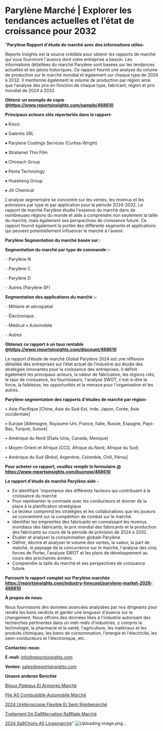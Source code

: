 # Parylène Marché | Explorer les tendances actuelles et l’état de croissance pour 2032

"<strong>Parylène Rapport d'étude de marché avec des informations utiles-</strong>

Reports Insights est la source crédible pour obtenir les rapports de marché qui vous fourniront l'avance dont votre entreprise a besoin. Les informations détaillées du marché Parylène sont basées sur les tendances actuelles et les jalons historiques. Ce rapport fournit une analyse du volume de production sur le marché mondial et également sur chaque type de 2024 à 2032. Il mentionne également le volume de production par région ainsi que l'analyse des prix en fonction de chaque type, fabricant, région et prix mondial de 2024 à 2032.

<strong><b>Obtenir un exemple de copie @</b></strong><a href=https://www.reportsinsights.com/sample/468610><strong><b>https://www.reportsinsights.com/sample/468610</b></strong></a>

<b>Principaux acteurs clés répertoriés dans le rapport-</b>

<b> </b>♦ Kisco

♦ Galentis SRL

♦ Parylene Coatings Services (Curtiss-Wright)

♦ Stratamet Thin Film

♦ Chireach Group

♦ Penta Technology

♦ Huasheng Group

♦ Jili Chemical

L'analyse segmentaire se concentre sur les ventes, les revenus et les prévisions par type et par application pour la période 2024-2032. Le rapport de marché Parylène étudie l'essence du marché dans de nombreuses régions du monde et aide à comprendre non seulement la taille du marché, mais également ses perspectives de croissance future. Ce rapport fournit également la portée des différents segments et applications qui peuvent potentiellement influencer le marché à l'avenir.

<strong>Parylène Segmentation du marché basée sur :</strong>

<strong>Segmentation du marché par type de commande :-</strong>

⁃ Parylène N

⁃ Parylène C

⁃ Parylène D

⁃ Autres (Parylène SF)

<strong>Segmentation des applications du marché :-</strong>

⁃ Militaire et aérospatial

⁃ Électronique

⁃ Médical
• Automobile

⁃ Autres

<strong><b>Obtenez ce rapport à un taux rentable @</b></strong><a href=https://www.reportsinsights.com/discount/468610><strong><b>https://www.reportsinsights.com/discount/468610</b></strong></a>

Le rapport d’étude de marché Global Parylène 2024 est une réflexion détaillée des entreprises sur l’état actuel de l’industrie qui étudie des stratégies innovantes pour la croissance des entreprises. Il définit également les principaux acteurs, la valeur de fabrication, les régions clés, le taux de croissance, les fournisseurs, l'analyse SWOT, c'est-à-dire la force, la faiblesse, les opportunités et la menace pour l'organisation et les autres.

<strong>Parylène segmentation des rapports d'études de marché par région-</strong>

• Asie-Pacifique [Chine, Asie du Sud-Est, Inde, Japon, Corée, Asie occidentale]

• Europe [Allemagne, Royaume-Uni, France, Italie, Russie, Espagne, Pays-Bas, Turquie, Suisse]

• Amérique du Nord [États-Unis, Canada, Mexique]

• Moyen-Orient et Afrique [CCG, Afrique du Nord, Afrique du Sud]

• Amérique du Sud [Brésil, Argentine, Colombie, Chili, Pérou]

<strong>Pour acheter ce rapport, veuillez remplir le formulaire @   <a href=https://www.reportsinsights.com/buynow/468610>https://www.reportsinsights.com/buynow/468610</a></strong>

<strong>Le rapport d'étude de marché Parylène aide -</strong>
<ul>
  <li>En identifiant 'importance des différents facteurs qui contribuent à la croissance du marché</li>
  <li>Pour représenter le contraste avec les conducteurs et donner de la place à la planification stratégique</li>
  <li>Le lecteur comprend les stratégies et les collaborations que les joueurs se concentrent sur la compétition de combat sur le marché.</li>
  <li>Identifier les empreintes des fabricants en connaissant les revenus mondiaux des fabricants, le prix mondial des fabricants et la production des fabricants au cours de la période de prévision de 2024 à 2032.</li>
  <li>Étudier et analyser la consommation globale Parylène</li>
  <li>Définir, décrire et analyser le volume des ventes, la valeur, la part de marché, le paysage de la concurrence sur le marché, l'analyse des cinq forces de Porter, l'analyse SWOT et les plans de développement au cours des prochaines années.</li>
  <li>Comprendre la taille du marché et ses perspectives de croissance future.</li>
</ul>

<strong>Parcourir le rapport complet sur Parylène marchés <a href=https://reportsinsights.com/industry-forecast/parylene-market-2026-468610>https://reportsinsights.com/industry-forecast/parylene-market-2026-468610</a></strong>

<strong>À propos de nous:</strong>

Nous fournissons des données avancées analysées par nos dirigeants pour rendre les bons verdicts et garder une longueur d'avance sur le changement. Nous offrons des données liées à l'industrie autorisant des recherches pertinentes dans un méli-mélo d'industries, y compris la technologie, la pharmacie et la santé, l'agriculture, les matériaux et les produits chimiques, les biens de consommation, l'énergie et l'électricité, les semi-conducteurs et l'électronique, etc.

<strong>Contactez-nous:</strong>

<strong>E-mail:</strong> <a href=mailto:info@reportsinsights.com>info@reportsinsights.com</a>

<strong>Ventes</strong>: <a href=mailto:sales@reportsinsights.com>sales@reportsinsights.com</a>

<strong>Unsere anderen Berichte</strong>

<a href=https://www.linkedin.com/pulse/bijoux-plateaux-et-armoires-march%C3%A9-2024-2032-wltxc/>Bijoux Plateaux Et Armoires Marché</a>

<a href=https://www.linkedin.com/pulse/pile-%C3%A0-combustible-automobile-march%C3%A9-progr%C3%A8s-ebyxc/>Pile A0 Combustible Automobile Marché</a>

<a href=https://www.linkedin.com/pulse/2024-urétéroscopie-flexible-et-semi-rigidemarché-foxbc/>2024 Urétéroscopie Flexible Et Semi Rigidemarché</a>

<a href=https://www.linkedin.com/pulse/traitement-de-d%C3%A9nervation-r%C3%A9nale-march%C3%A9-rapport-dc5tc/>Traitement De Da9Nervation Ra9Nale Marché</a>

<a href=https://www.linkedin.com/pulse/2024-s%C3%A9choirs-%C3%A0-lingemarch%C3%A9-aper%C3%A7us-de-lindustrie-z0ysc/>2024 Sa9Choirs A0 Lingemarché</a>"
![Uploading image.png…]()
  
